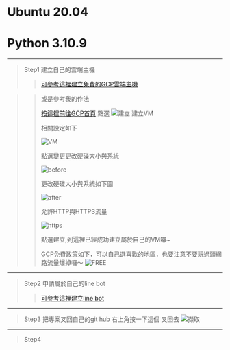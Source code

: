 # Ubuntu 20.04
# Python 3.10.9
*****
>Step1 建立自己的雲端主機
>>[可參考這裡建立免費的GCP雲端主機](https://ithelp.ithome.com.tw/articles/10276289?sc=iThomeR "Title") 

>>或是參考我的作法
>>
>>[按這裡前往GCP首頁](https://ithelp.ithome.com.tw/articles/10276289?sc=iThomeR "Title") 
>>點選
![建立](https://user-images.githubusercontent.com/104083191/224921561-d305e544-8e8a-4ee9-a51f-96186119dea2.PNG)
>>建立VM
>>
>>
>>相關設定如下
>>
>>![VM](https://user-images.githubusercontent.com/104083191/224922827-7d48441e-bbd3-4132-a453-9f8356ebdff4.PNG)
>>
>>
>>點選變更更改硬碟大小與系統
>>
>>![before](https://user-images.githubusercontent.com/104083191/224927851-92f7bd37-1911-49ce-9f56-f3c16f9f8acf.PNG)
>>
>>更改硬碟大小與系統如下圖
>>
>>![after](https://user-images.githubusercontent.com/104083191/224925120-32d91f02-f4d4-4d28-ae19-33e10d78e072.PNG)
>>
>>允許HTTP與HTTPS流量
>>
>>![https](https://user-images.githubusercontent.com/104083191/224925334-d3d27bb7-176d-4161-89f3-2e22b360d009.PNG)
>>
>>點選建立,到這裡已經成功建立屬於自己的VM囉~
>>
>>
>>GCP免費政策如下，可以自己選喜歡的地區，也要注意不要玩過頭網路流量爆掉囉～
>>![FREE](https://user-images.githubusercontent.com/104083191/224926236-c4dbecc6-c219-486d-b68e-09707f427128.PNG)
>>
>>
*****
>Step2 申請屬於自己的line bot 
>>[可參考這裡建立line bot](https://ithelp.ithome.com.tw/articles/10215268 "title")

*****
>Step3 把專案叉回自己的git hub 
右上角按一下這個 叉回去 
![擷取](https://user-images.githubusercontent.com/104083191/224917150-12d8ab3c-9972-4e87-b266-4e81cc13aad4.PNG)

*****
>Step4 

